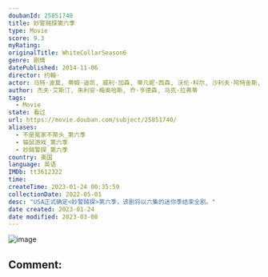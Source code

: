 ```yaml
---
doubanId: 25851740
title: 妙警贼探第六季
type: Movie
score: 9.3
myRating: 
originalTitle: WhiteCollarSeason6
genre: 剧情
datePublished: 2014-11-06
director: 约翰·
actor: 马特·波莫, 蒂姆·迪凯, 威利·加森, 蒂凡妮·西森, 沃伦·科尔, 沙利夫·阿特金斯, 劳拉·莱姆希, 罗斯·麦克科尔, 杰伊·赫农, 迈尔斯·哈姆帕斯, undefined, 卢卡斯·萨尔瓦尼奥
author: 杰夫·艾斯汀, 朱利安·梅奥哈斯, 乔·亨德森, 马克·拉弗蒂
tags:
  - Movie
state: 看过
url: https://movie.douban.com/subject/25851740/
aliases:
  - 不是冤家不聚头_第六季
  - 猫鼠游戏_第六季
  - 妙贼警探_第六季
country: 美国
language: 英语
IMDb: tt3612322
time: 
createTime: 2023-01-24 00:35:59
collectionDate: 2022-05-01
desc: "USA正式确定<妙警贼探>第六季，该剧将以六集的迷你季结束全剧。"
date created: 2023-01-24
date modified: 2023-03-08
---
```


![image](p2203257501.jpg)

Comment:
---
